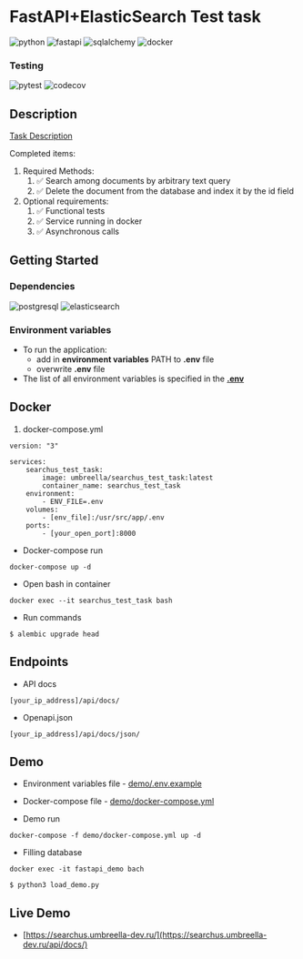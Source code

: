 # FastAPI+ElasticSearch Test task

![python](https://img.shields.io/badge/python-3776AB?style=for-the-badge&logo=python&logoColor=white)
![fastapi](https://img.shields.io/badge/fastapi-009688?style=for-the-badge&logo=fastapi&logoColor=white)
![sqlalchemy](https://img.shields.io/badge/sqlalchemy-D71F00?style=for-the-badge&logo=sqlite&logoColor=white)
![docker](https://img.shields.io/badge/docker-2496ED?style=for-the-badge&logo=docker&logoColor=white)

### Testing

![pytest](https://img.shields.io/badge/pytest_asyncio-2496ED?style=for-the-badge&logo=pytest&logoColor=white)
![codecov](https://img.shields.io/codecov/c/github/Umbreella/elasticsearch_test_task?style=for-the-badge&logo=codecov)

## Description

[Task Description](TaskDescription.pdf)

Completed items:

1. Required Methods:
    1. :white_check_mark: Search among documents by arbitrary text query
    2. :white_check_mark: Delete the document from the database and index
       it by the id field
2. Optional requirements:
    1. :white_check_mark: Functional tests
    2. :white_check_mark: Service running in docker
    3. :white_check_mark: Asynchronous calls

## Getting Started

### Dependencies

![postgresql](https://img.shields.io/badge/postgresql-4169E1?style=for-the-badge&logo=postgresql&logoColor=white)
![elasticsearch](https://img.shields.io/badge/elasticsearch-005571?style=for-the-badge&logo=elasticsearch&logoColor=white)

### Environment variables

* To run the application:
    * add in **environment variables** PATH to **.env** file
    * overwrite **.env** file
* The list of all environment variables is specified in the **[.env](.env)**

## Docker

1. docker-compose.yml

```docker
version: "3"

services:
    searchus_test_task:
        image: umbreella/searchus_test_task:latest
        container_name: searchus_test_task
    environment:
        - ENV_FILE=.env
    volumes:
        - [env_file]:/usr/src/app/.env
    ports:
        - [your_open_port]:8000
```

* Docker-compose run

```commandline
docker-compose up -d
```

* Open bash in container

```commandline
docker exec --it searchus_test_task bash
```

* Run commands

```commandline
$ alembic upgrade head
```

## Endpoints

* API docs

```commandline
[your_ip_address]/api/docs/
```

* Openapi.json

```commandline
[your_ip_address]/api/docs/json/
```

## Demo

* Environment variables file - [demo/.env.example](demo/.env.example)

* Docker-compose file - [demo/docker-compose.yml](demo/docker-compose.yml)

* Demo run

```commandline
docker-compose -f demo/docker-compose.yml up -d
```

* Filling database

```commandline
docker exec -it fastapi_demo bach

$ python3 load_demo.py
```

## Live Demo

* [https://searchus.umbreella-dev.ru/](https://searchus.umbreella-dev.ru/api/docs/)
